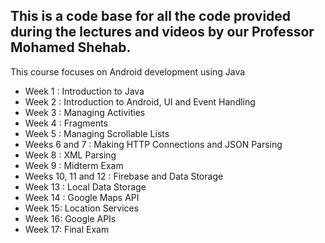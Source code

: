 ## This is a code base for all the code provided during the lectures and videos by our Professor Mohamed Shehab.

This course focuses on Android development using Java

- Week 1 : Introduction to Java
- Week 2 : Introduction to Android, UI and Event Handling
- Week 3 : Managing Activities
- Week 4 : Fragments
- Week 5 : Managing Scrollable Lists
- Weeks 6 and 7 : Making HTTP Connections and JSON Parsing
- Week 8 : XML Parsing
- Week 9 : Midterm Exam
- Weeks 10, 11 and 12 : Firebase and Data Storage
- Week 13 : Local Data Storage
- Week 14 : Google Maps API
- Week 15: Location Services
- Week 16: Google APIs
- Week 17: Final Exam
